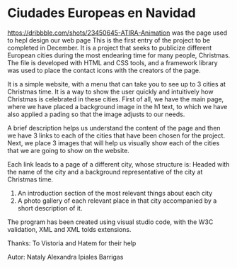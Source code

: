 # Ciudades Europeas en Navidad
https://dribbble.com/shots/23450645-ATIRA-Animation was the page used to hepl design our web page
This is the first entry of the project to be completed in December. It is a project that seeks to publicize different European cities during the most endearing time for many people, Christmas.
The file is developed with HTML and CSS tools, and a framework library was used to place the contact icons with the creators of the page. 

It is a simple website, with a menu that can take you to see up to 3 cities at Christmas time. It is a way to show the user quickly and intuitively how Christmas is celebrated in these cities.
First of all, we have the main page, where we have placed a background image in the h1 text, to which we have also applied a pading so that the image adjusts to our needs. 

A brief description helps us understand the content of the page and then we have 3 links to each of the cities that have been chosen for the project. 
Next, we place 3 images that will help us visually show each of the cities that we are going to show on the website. 

Each link leads to a page of a different city, whose structure is:
Headed with the name of the city and a background representative of the city at Christmas time. 
1. An introduction section of the most relevant things about each city
2. A photo gallery of each relevant place in that city accompanied by a short description of it.

The program has been created using visual studio code, with the W3C validation, XML and XML tolds extensions.


Thanks: 
To Vistoria and Hatem for their help 

Autor:
Nataly Alexandra Ipiales Barrigas 
